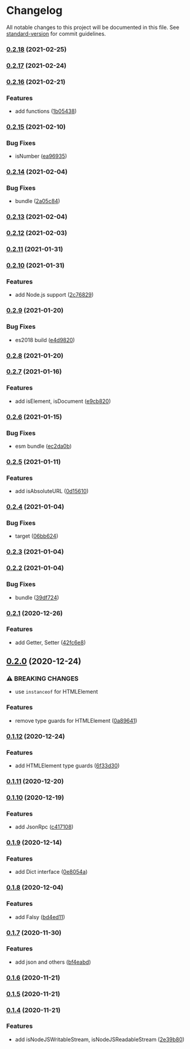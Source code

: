 # Changelog

All notable changes to this project will be documented in this file. See [standard-version](https://github.com/conventional-changelog/standard-version) for commit guidelines.

### [0.2.18](https://github.com/BlackGlory/types/compare/v0.2.17...v0.2.18) (2021-02-25)

### [0.2.17](https://github.com/BlackGlory/types/compare/v0.2.16...v0.2.17) (2021-02-24)

### [0.2.16](https://github.com/BlackGlory/types/compare/v0.2.15...v0.2.16) (2021-02-21)


### Features

* add functions ([1b05438](https://github.com/BlackGlory/types/commit/1b05438bd42bee1d8b9e29eb569482ca69c84a43))

### [0.2.15](https://github.com/BlackGlory/types/compare/v0.2.14...v0.2.15) (2021-02-10)


### Bug Fixes

* isNumber ([ea96935](https://github.com/BlackGlory/types/commit/ea96935f2b2c31aada327e6923acd2aba5026628))

### [0.2.14](https://github.com/BlackGlory/types/compare/v0.2.13...v0.2.14) (2021-02-04)


### Bug Fixes

* bundle ([2a05c84](https://github.com/BlackGlory/types/commit/2a05c8475d36e64f82bcada05fa7f9d820964f91))

### [0.2.13](https://github.com/BlackGlory/types/compare/v0.2.12...v0.2.13) (2021-02-04)

### [0.2.12](https://github.com/BlackGlory/types/compare/v0.2.11...v0.2.12) (2021-02-03)

### [0.2.11](https://github.com/BlackGlory/types/compare/v0.2.10...v0.2.11) (2021-01-31)

### [0.2.10](https://github.com/BlackGlory/types/compare/v0.2.9...v0.2.10) (2021-01-31)


### Features

* add Node.js support ([2c76829](https://github.com/BlackGlory/types/commit/2c76829f86f82881e16abdd93f89cf8577e24ec8))

### [0.2.9](https://github.com/BlackGlory/types/compare/v0.2.8...v0.2.9) (2021-01-20)


### Bug Fixes

* es2018 build ([e4d9820](https://github.com/BlackGlory/types/commit/e4d982079193e18b09e5bae7db42ab95e7c6ef2c))

### [0.2.8](https://github.com/BlackGlory/types/compare/v0.2.7...v0.2.8) (2021-01-20)

### [0.2.7](https://github.com/BlackGlory/types/compare/v0.2.6...v0.2.7) (2021-01-16)


### Features

* add isElement, isDocument ([e9cb820](https://github.com/BlackGlory/types/commit/e9cb8207bef007e020d0c0ad2db4d35d2780c635))

### [0.2.6](https://github.com/BlackGlory/types/compare/v0.2.5...v0.2.6) (2021-01-15)


### Bug Fixes

* esm bundle ([ec2da0b](https://github.com/BlackGlory/types/commit/ec2da0b5db7344e9a4c08066b5bb123488467928))

### [0.2.5](https://github.com/BlackGlory/types/compare/v0.2.4...v0.2.5) (2021-01-11)


### Features

* add isAbsoluteURL ([0d15610](https://github.com/BlackGlory/types/commit/0d1561036646d08b9c7a1fdf5423ccea4d7c34fe))

### [0.2.4](https://github.com/BlackGlory/types/compare/v0.2.3...v0.2.4) (2021-01-04)


### Bug Fixes

* target ([06bb624](https://github.com/BlackGlory/types/commit/06bb624a6bffdb700028966f41fbdcd17df3eee8))

### [0.2.3](https://github.com/BlackGlory/types/compare/v0.2.2...v0.2.3) (2021-01-04)

### [0.2.2](https://github.com/BlackGlory/types/compare/v0.2.1...v0.2.2) (2021-01-04)


### Bug Fixes

* bundle ([39df724](https://github.com/BlackGlory/types/commit/39df724cec417a81845a0357799f7124fdafc56f))

### [0.2.1](https://github.com/BlackGlory/types/compare/v0.2.0...v0.2.1) (2020-12-26)


### Features

* add Getter, Setter ([42fc6e8](https://github.com/BlackGlory/types/commit/42fc6e8dfd71b30cc63affe0897d2cb5c5a63fb9))

## [0.2.0](https://github.com/BlackGlory/types/compare/v0.1.12...v0.2.0) (2020-12-24)


### ⚠ BREAKING CHANGES

* use `instanceof` for HTMLElement

### Features

* remove type guards for HTMLElement ([0a89641](https://github.com/BlackGlory/types/commit/0a89641d8b737de21a4162713b832c34757825a6))

### [0.1.12](https://github.com/BlackGlory/types/compare/v0.1.11...v0.1.12) (2020-12-24)


### Features

* add HTMLElement type guards ([6f33d30](https://github.com/BlackGlory/types/commit/6f33d30fd69e308b21e9a68e709c9c2f62eafc4a))

### [0.1.11](https://github.com/BlackGlory/types/compare/v0.1.10...v0.1.11) (2020-12-20)

### [0.1.10](https://github.com/BlackGlory/types/compare/v0.1.9...v0.1.10) (2020-12-19)


### Features

* add JsonRpc ([c417108](https://github.com/BlackGlory/types/commit/c417108224d2d1b6722c6ba45c4ed95b6eda15b7))

### [0.1.9](https://github.com/BlackGlory/types/compare/v0.1.8...v0.1.9) (2020-12-14)


### Features

* add Dict interface ([0e8054a](https://github.com/BlackGlory/types/commit/0e8054af97461e352060f7f867e8cf159676005d))

### [0.1.8](https://github.com/BlackGlory/types/compare/v0.1.7...v0.1.8) (2020-12-04)


### Features

* add Falsy ([bd4ed11](https://github.com/BlackGlory/types/commit/bd4ed113008a52710bf7ea7230e58e6f607e5d64))

### [0.1.7](https://github.com/BlackGlory/types/compare/v0.1.6...v0.1.7) (2020-11-30)


### Features

* add json and others ([bf4eabd](https://github.com/BlackGlory/types/commit/bf4eabd8fe6e4eb91e73637d559b34cae01bf118))

### [0.1.6](https://github.com/BlackGlory/types/compare/v0.1.5...v0.1.6) (2020-11-21)

### [0.1.5](https://github.com/BlackGlory/types/compare/v0.1.4...v0.1.5) (2020-11-21)

### [0.1.4](https://github.com/BlackGlory/types/compare/v0.1.3...v0.1.4) (2020-11-21)


### Features

* add isNodeJSWritableStream, isNodeJSReadableStream ([2e39b80](https://github.com/BlackGlory/types/commit/2e39b802ba3ac72cedb63c43c5370e0ce7d93940))
